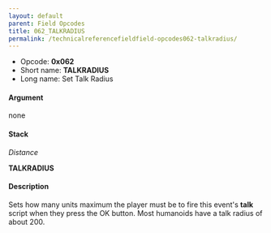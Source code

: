 ```yaml
---
layout: default
parent: Field Opcodes
title: 062_TALKRADIUS
permalink: /technicalreferencefieldfield-opcodes062-talkradius/
---
```


-   Opcode: **0x062**
-   Short name: **TALKRADIUS**
-   Long name: Set Talk Radius

#### Argument

none

#### Stack

  
*Distance*

**TALKRADIUS**

#### Description

Sets how many units maximum the player must be to fire this event's **talk** script when they press the OK button. Most humanoids have a talk radius of about 200.
